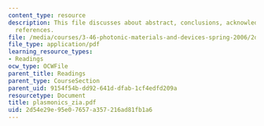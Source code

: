 ```yaml
---
content_type: resource
description: This file discusses about abstract, conclusions, acknowledgements and
  references.
file: /media/courses/3-46-photonic-materials-and-devices-spring-2006/2d54e29e95e07657a357216ad81fb1a6_plasmonics_zia.pdf
file_type: application/pdf
learning_resource_types:
- Readings
ocw_type: OCWFile
parent_title: Readings
parent_type: CourseSection
parent_uid: 9154f54b-dd92-641d-dfab-1cf4edfd209a
resourcetype: Document
title: plasmonics_zia.pdf
uid: 2d54e29e-95e0-7657-a357-216ad81fb1a6
---
```

